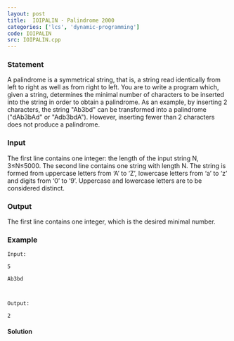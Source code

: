 ```yaml
---
layout: post
title:  IOIPALIN - Palindrome 2000
categories: ['lcs', 'dynamic-programming']
code: IOIPALIN
src: IOIPALIN.cpp
---
```


### **Statement**

A palindrome is a symmetrical string, that is, a string read identically from
left to right as well as from right to left. You are to write a program which,
given a string, determines the minimal number of characters to be inserted
into the string in order to obtain a palindrome. As an example, by inserting 2
characters, the string "Ab3bd" can be transformed into a palindrome ("dAb3bAd"
or "Adb3bdA"). However, inserting fewer than 2 characters does not produce a
palindrome.

### Input

The first line contains one integer: the length of the input string N,
3≤N≤5000. The second line contains one string with length N. The string is
formed from uppercase letters from ‘A’ to ‘Z’, lowercase letters from ‘a’ to
‘z’ and digits from ‘0’ to ‘9’. Uppercase and lowercase letters are to be
considered distinct.

### Output

The first line contains one integer, which is the desired minimal number.

### Example

    
    
    Input:
    5
    Ab3bd
    
    Output:
    2



#### **Solution**



